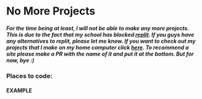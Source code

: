 # No More Projects

##### For the time being at least, I will not be able to make any more projects. This is due to the fact that my school has blocked [replit](https://replit.com). If you guys have any alternatives to replit, please let me know. If you want to check out my projects that I make on my home computer click [here](https://github.com/Anuluxer). To recommend a site please make a PR with the name of it and put it at the bottom. But for now, bye :)

### Places to code:
#### EXAMPLE

